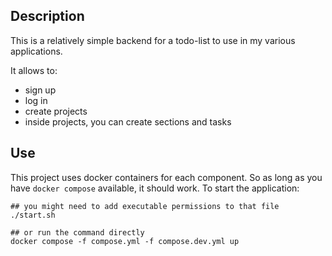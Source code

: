 ## Description

This is a relatively simple backend for a todo-list to use in my various applications.

It allows to:

- sign up
- log in
- create projects
- inside projects, you can create sections and tasks

## Use

This project uses docker containers for each component. So as long as you have `docker compose` available, it should work. To start the application:

```
## you might need to add executable permissions to that file
./start.sh

## or run the command directly
docker compose -f compose.yml -f compose.dev.yml up 
```